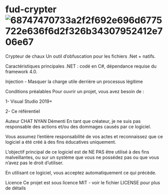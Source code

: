# fud-crypter![68747470733a2f2f692e696d6775722e636f6d2f326b34307952412e706e67](https://github.com/azertyuiopexe/fud-crypter/assets/153385259/0c2fc46a-5961-4983-bacd-ea4a87a92a7f)

Crypteur de chaux
Un outil d’obfuscation pour les fichiers .Net + natifs.

Caractéristiques principales
.NET : codé en C#, dépendance requise du framework 4.0.

Injection - Masquer la charge utile derrière un processus légitime

Conditions préalables
Pour ouvrir un projet, vous avez besoin de :

1- Visual Studio 2019+

2- Ce référentiel

Auteur
CHAT NYAN
Démenti
En tant que créateur, je ne suis pas responsable des actions et/ou des dommages causés par ce logiciel.

Vous assumez l’entière responsabilité de vos actes et reconnaissez que ce logiciel a été créé à des fins éducatives uniquement.

L’objectif principal de ce logiciel est de NE PAS être utilisé à des fins malveillantes, ou sur un système que vous ne possédez pas ou que vous n’avez pas le droit d’utiliser.

En utilisant ce logiciel, vous acceptez automatiquement ce qui précède.

Licence
Ce projet est sous licence MIT - voir le fichier LICENSE pour plus de détails
